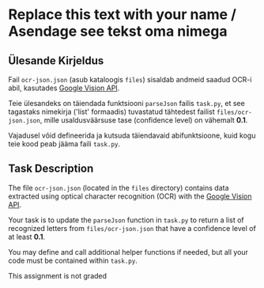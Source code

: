 # Replace this text with your name / Asendage see tekst oma nimega

## Ülesande Kirjeldus  
Fail `ocr-json.json` (asub kataloogis `files`) sisaldab andmeid saadud OCR-i abil, kasutades [Google Vision API](https://cloud.google.com/vision).  

Teie ülesandeks on täiendada funktsiooni `parseJson` failis `task.py`, et see tagastaks nimekirja ('list' formaadis) tuvastatud tähtedest failist `files/ocr-json.json`, mille usaldusväärsuse tase (confidence level) on vähemalt **0.1**.  

Vajadusel võid defineerida ja kutsuda täiendavaid abifunktsioone, kuid kogu teie kood peab jääma faili `task.py`.


## Task Description  
The file `ocr-json.json` (located in the `files` directory) contains data extracted using optical character recognition (OCR) with the [Google Vision API](https://cloud.google.com/vision).  

Your task is to update the `parseJson` function in `task.py` to return a list of recognized letters from `files/ocr-json.json` that have a confidence level of at least **0.1**.  

You may define and call additional helper functions if needed, but all your code must be contained within `task.py`.

This assignment is not graded
